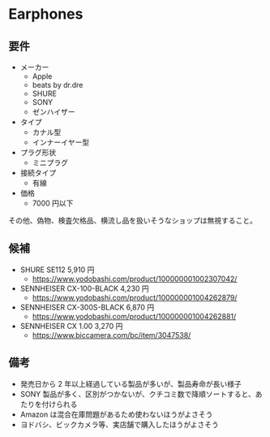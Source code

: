 # Earphones

## 要件

- メーカー
  - Apple
  - beats by dr.dre
  - SHURE
  - SONY
  - ゼンハイザー
- タイプ
  - カナル型
  - インナーイヤー型
- プラグ形状
  - ミニプラグ
- 接続タイプ
  - 有線
- 価格
  - 7000 円以下

その他、偽物、検査欠格品、横流し品を扱いそうなショップは無視すること。

## 候補

- SHURE SE112 5,910 円
  - <https://www.yodobashi.com/product/100000001002307042/>
- SENNHEISER CX-100-BLACK 4,230 円
  - <https://www.yodobashi.com/product/100000001004262879/>
- SENNHEISER CX-300S-BLACK 6,870 円
  - <https://www.yodobashi.com/product/100000001004262881/>
- SENNHEISER CX 1.00 3,270 円
  - <https://www.biccamera.com/bc/item/3047538/>

## 備考

- 発売日から 2 年以上経過している製品が多いが、製品寿命が長い様子
- SONY 製品が多く、区別がつかないが、クチコミ数で降順ソートすると、あたりを付けられる
- Amazon は混合在庫問題があるため使わないほうがよさそう
- ヨドバシ、ビックカメラ等、実店舗で購入したほうがよさそう
